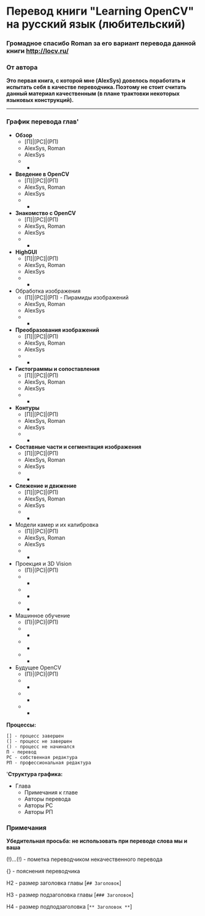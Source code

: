 # Перевод книги "Learning OpenCV" на русский язык (любительский)

### Громадное спасибо Roman за его вариант перевода данной книги http://locv.ru/

### От автора
**Это первая книга, с которой мне (AlexSys) довелось поработать и испытать себя в качестве переводчика. Поэтому не стоит считать данный материал качественным (в плане трактовки некоторых языковых конструкций).**

---

### График перевода глав'

* **Обзор**
    * [П]|[РС]|(РП)
    * AlexSys, Roman
    * AlexSys 
    * -
* **Введение в OpenCV** 
    * [П]|[РС]|(РП) 
    * AlexSys, Roman
    * AlexSys 
    * -
* **Знакомство с OpenCV**
    * [П]|[РС]|(РП) 
    * AlexSys, Roman
    * AlexSys 
    * - 
* **HighGUI** 
    * [П]|[РС]|(РП)
    * AlexSys, Roman 
    * AlexSys 
    * -
* Обработка изображения 
    * (П]|(РС]|(РП) - Пирамиды изображений
    * AlexSys, Roman
    * AlexSys
    * -
* **Преобразования изображений**
    * [П]|[РС]|(РП)
    * AlexSys, Roman
    * AlexSys
    * -
* **Гистограммы и сопоставления**
    * [П]|[РС]|(РП) 
    * AlexSys, Roman
    * AlexSys
    * -
* **Контуры**
    * [П]|[РС]|(РП) 
    * AlexSys, Roman
    * AlexSys
    * -
* **Составные части и сегментация изображения**
    * [П]|[РС]|(РП) 
    * AlexSys, Roman
    * AlexSys
    * -
* **Слежение и движение**
    * [П]|[РС]|(РП) 
    * AlexSys, Roman
    * AlexSys
    * -
* Модели камер и их калибровка
    * (П]|(РС)|(РП) 
    * AlexSys, Roman
    * AlexSys
    * -
* Проекция и 3D Vision
    * (П)|(РС)|(РП) 
    * - 
    * - 
    * -
* Машинное обучение
    * (П)|(РС)|(РП) 
    * - 
    * - 
    * -
* Будущее OpenCV
    * (П)|(РС)|(РП) 
    * - 
    * - 
    * -

**Процессы:**

	[] - процесс завершен
	(] - процесс не завершен
	() - процесс не начинался
	П - перевод
	РС - собственная редактура
	РП - профессиональная редактура

'**Структура графика:**
* Глава
    * Примечания к главе
    * Авторы перевода
    * Авторы РС
    * Авторы РП

### Примечания

**Убедительная просьба: не использовать при переводе слова мы и ваша**

(!)...(!) - пометка переводчиком некачественного перевода

{} - пояснения переводчика

H2 - размер заголовка главы [```## Заголовок```]

H3 - размер подзаголовка главы [```### Заголовок```]

H4 - размер подподзаголовка [```** Заголовок **```]